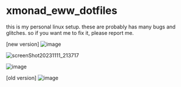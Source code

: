 # xmonad_eww_dotfiles
this is my personal linux setup. these are probably has many bugs and glitches. so  if you want me to fix it, please report me.

[new version]
![image](https://github.com/Tail-R/xmonad_eww_dotfiles/assets/132870183/95fea5d7-28c2-442e-af79-25a2f5a93587)

![screenShot20231111_213717](https://github.com/Tail-R/xmonad_eww_dotfiles/assets/132870183/2ca8b874-270a-4d54-987b-b1e774e2acab)

![image](https://github.com/Tail-R/xmonad_eww_dotfiles/assets/132870183/11678ded-c716-489e-9ef6-1d92d18cf91e)

[old version]
![image](https://github.com/Tail-R/xmonad_eww_dotfiles/assets/132870183/ce5286a3-2f4f-40b4-8d9b-c4d8c13d342c)

